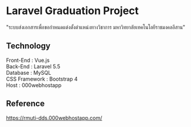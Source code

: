 # Laravel Graduation Project
"ระบบส่งเอกสารเพื่อขอกำหนดแต่งตั้งตำแหน่งทางวิชาการ
มหาวิทยาลัยเทคโนโลยีราชมงคลอีสาน"

## Technology
Front-End : Vue.js  
Back-End : Laravel 5.5  
Database : MySQL  
CSS Framework : Bootstrap 4  
Host : 000webhostapp

## Reference
https://rmuti-dds.000webhostapp.com/
